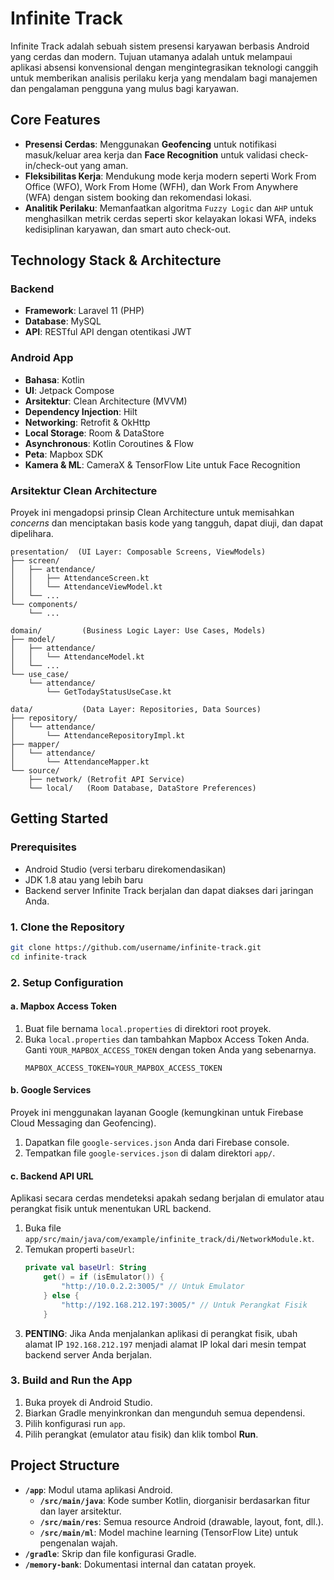 # Infinite Track

Infinite Track adalah sebuah sistem presensi karyawan berbasis Android yang cerdas dan modern. Tujuan utamanya adalah untuk melampaui aplikasi absensi konvensional dengan mengintegrasikan teknologi canggih untuk memberikan analisis perilaku kerja yang mendalam bagi manajemen dan pengalaman pengguna yang mulus bagi karyawan.

## Core Features

- **Presensi Cerdas**: Menggunakan **Geofencing** untuk notifikasi masuk/keluar area kerja dan **Face Recognition** untuk validasi check-in/check-out yang aman.
- **Fleksibilitas Kerja**: Mendukung mode kerja modern seperti Work From Office (WFO), Work From Home (WFH), dan Work From Anywhere (WFA) dengan sistem booking dan rekomendasi lokasi.
- **Analitik Perilaku**: Memanfaatkan algoritma `Fuzzy Logic` dan `AHP` untuk menghasilkan metrik cerdas seperti skor kelayakan lokasi WFA, indeks kedisiplinan karyawan, dan smart auto check-out.

## Technology Stack & Architecture

### Backend
- **Framework**: Laravel 11 (PHP)
- **Database**: MySQL
- **API**: RESTful API dengan otentikasi JWT

### Android App
- **Bahasa**: Kotlin
- **UI**: Jetpack Compose
- **Arsitektur**: Clean Architecture (MVVM)
- **Dependency Injection**: Hilt
- **Networking**: Retrofit & OkHttp
- **Local Storage**: Room & DataStore
- **Asynchronous**: Kotlin Coroutines & Flow
- **Peta**: Mapbox SDK
- **Kamera & ML**: CameraX & TensorFlow Lite untuk Face Recognition

### Arsitektur Clean Architecture

Proyek ini mengadopsi prinsip Clean Architecture untuk memisahkan *concerns* dan menciptakan basis kode yang tangguh, dapat diuji, dan dapat dipelihara.

```
presentation/  (UI Layer: Composable Screens, ViewModels)
├── screen/
│   ├── attendance/
│   │   ├── AttendanceScreen.kt
│   │   └── AttendanceViewModel.kt
│   └── ...
└── components/
    └── ...

domain/         (Business Logic Layer: Use Cases, Models)
├── model/
│   ├── attendance/
│   │   └── AttendanceModel.kt
│   └── ...
└── use_case/
    └── attendance/
        └── GetTodayStatusUseCase.kt

data/           (Data Layer: Repositories, Data Sources)
├── repository/
│   └── attendance/
│       └── AttendanceRepositoryImpl.kt
├── mapper/
│   └── attendance/
│       └── AttendanceMapper.kt
└── source/
    ├── network/ (Retrofit API Service)
    └── local/   (Room Database, DataStore Preferences)
```

## Getting Started

### Prerequisites
- Android Studio (versi terbaru direkomendasikan)
- JDK 1.8 atau yang lebih baru
- Backend server Infinite Track berjalan dan dapat diakses dari jaringan Anda.

### 1. Clone the Repository
```bash
git clone https://github.com/username/infinite-track.git
cd infinite-track
```

### 2. Setup Configuration

#### a. Mapbox Access Token
1. Buat file bernama `local.properties` di direktori root proyek.
2. Buka `local.properties` dan tambahkan Mapbox Access Token Anda. Ganti `YOUR_MAPBOX_ACCESS_TOKEN` dengan token Anda yang sebenarnya.
   ```properties
   MAPBOX_ACCESS_TOKEN=YOUR_MAPBOX_ACCESS_TOKEN
   ```

#### b. Google Services
Proyek ini menggunakan layanan Google (kemungkinan untuk Firebase Cloud Messaging dan Geofencing).
1. Dapatkan file `google-services.json` Anda dari Firebase console.
2. Tempatkan file `google-services.json` di dalam direktori `app/`.

#### c. Backend API URL
Aplikasi secara cerdas mendeteksi apakah sedang berjalan di emulator atau perangkat fisik untuk menentukan URL backend.
1. Buka file `app/src/main/java/com/example/infinite_track/di/NetworkModule.kt`.
2. Temukan properti `baseUrl`:
   ```kotlin
   private val baseUrl: String
       get() = if (isEmulator()) {
           "http://10.0.2.2:3005/" // Untuk Emulator
       } else {
           "http://192.168.212.197:3005/" // Untuk Perangkat Fisik
       }
   ```
3. **PENTING**: Jika Anda menjalankan aplikasi di perangkat fisik, ubah alamat IP `192.168.212.197` menjadi alamat IP lokal dari mesin tempat backend server Anda berjalan.

### 3. Build and Run the App
1. Buka proyek di Android Studio.
2. Biarkan Gradle menyinkronkan dan mengunduh semua dependensi.
3. Pilih konfigurasi run `app`.
4. Pilih perangkat (emulator atau fisik) dan klik tombol **Run**.

## Project Structure

- **`/app`**: Modul utama aplikasi Android.
  - **`/src/main/java`**: Kode sumber Kotlin, diorganisir berdasarkan fitur dan layer arsitektur.
  - **`/src/main/res`**: Semua resource Android (drawable, layout, font, dll.).
  - **`/src/main/ml`**: Model machine learning (TensorFlow Lite) untuk pengenalan wajah.
- **`/gradle`**: Skrip dan file konfigurasi Gradle.
- **`/memory-bank`**: Dokumentasi internal dan catatan proyek.
